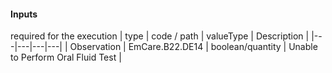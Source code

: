 #### Inputs

required for the execution
| type | code / path | valueType | Description |
|---|---|---|---|
| Observation | EmCare.B22.DE14 | boolean/quantity | Unable to Perform Oral Fluid Test |
